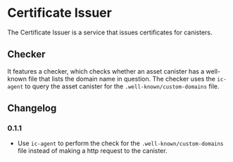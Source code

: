 # Certificate Issuer

The Certificate Issuer is a service that issues certificates for canisters. 

## Checker

It features a checker, which checks whether an asset canister has a 
well-known file that lists the domain name in question. The checker uses
the `ic-agent` to query the asset canister for the `.well-known/custom-domains`
file.

## Changelog

### 0.1.1

* Use `ic-agent` to perform the check for the `.well-known/custom-domains` file
  instead of making a http request to the canister.
